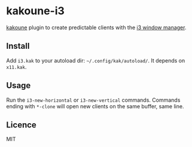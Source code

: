 # kakoune-i3

[kakoune](http://kakoune.org) plugin to create predictable clients with the [i3 window manager](http://i3wm.org/).

## Install

Add `i3.kak` to your autoload dir: `~/.config/kak/autoload/`.
It depends on `x11.kak`.

## Usage

Run the `i3-new-horizontal` or `i3-new-vertical` commands.
Commands ending with `*-clone` will open new clients on the same buffer, same line.

## Licence

MIT
